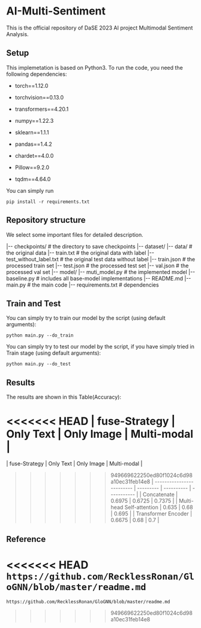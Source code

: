 # AI-Multi-Sentiment
This is the official repository of DaSE 2023 AI project Multimodal Sentiment Analysis.

## Setup
This implemetation is based on Python3. To run the code, you need the following dependencies:

- torch==1.12.0

- torchvision==0.13.0

- transformers==4.20.1

- numpy==1.22.3

- sklearn==1.1.1

- pandas==1.4.2

- chardet==4.0.0

- Pillow==9.2.0

- tqdm==4.64.0

You can simply run
```shell
pip install -r requirements.txt
```

## Repository structure

We select some important files for detailed description.

|-- checkpoints/ # the directory to save checkpoints
|-- dataset/
    |-- data/ # the original data
    |-- train.txt # the original data with label
    |-- test_without_label.txt # the original test data without label
    |-- train.json # the processed train set
    |-- test.json # the processed test set
    |-- val.json # the processed val set
|-- model/
    |-- muti_model.py # the implemented model
    |-- baseline.py # includes all base-model implementations
|-- README.md
|-- main.py # the main code
|-- requirements.txt # dependencies

## Train and Test
You can simply try to train our model by the script (using default arguments):
```shell
python main.py --do_train
```
You can simply try to test our model by the script, if you have simply tried in Train stage (using default arguments):
```shell
python main.py --do_test
```
## Results
The results are shown in this Table(Accuracy):

<<<<<<< HEAD
| fuse-Strategy             | Only Text | Only Image | Multi-modal |
=======
| fuse-Strategy              | Only Text | Only Image | Multi-modal |
>>>>>>> 949669622250ed80f1024c6d98a10ec31feb14e8
| ------------------------- | --------- | ---------- | ----------- |
| Concatenate               | 0.6975    | 0.6725     | 0.7375      |
| Multi-head Self-attention | 0.635     | 0.68       | 0.695       |
| Transformer Encoder       | 0.6675    | 0.68       | 0.7         |

## Reference

<<<<<<< HEAD
`https://github.com/RecklessRonan/GloGNN/blob/master/readme.md`
=======
`https://github.com/RecklessRonan/GloGNN/blob/master/readme.md`
>>>>>>> 949669622250ed80f1024c6d98a10ec31feb14e8

